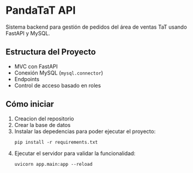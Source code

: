 # PandaTaT API

Sistema backend para gestión de pedidos del área de ventas TaT usando FastAPI y MySQL.

## Estructura del Proyecto

- MVC con FastAPI
- Conexión MySQL (`mysql.connector`)
- Endpoints 
- Control de acceso basado en roles

## Cómo iniciar

1. Creacion del repositorio
2. Crear la base de datos 
3. Instalar las depedencias para poder ejecutar el proyecto:
   ```
   pip install -r requirements.txt
   ```
4. Ejecutar el servidor para validar la funcionalidad:
   ```
   uvicorn app.main:app --reload
   ```
